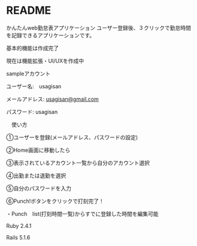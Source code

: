 # README

かんたんweb勤怠表アプリケーション
ユーザー登録後、３クリックで勤怠時間を記録できるアプリケーションです。

基本的機能は作成完了

現在は機能拡張・UI/UXを作成中

sampleアカウント

ユーザー名:　usagisan

メールアドレス: usagisan@gmail.com

パスワード: usagisan


　使い方
 
 ①ユーザーを登録(メールアドレス、パスワードの設定)
 
 ②Home画面に移動したら
 
 ③表示されているアカウント一覧から自分のアカウント選択
 
 ④出勤または退勤を選択
 
 ⑤自分のパスワードを入力
 
 ⑥Punch!ボタンをクリックで打刻完了！
 
 ・Punch　list(打刻時間一覧)からすでに登録した時間を編集可能
 

Ruby 2.4.1

Rails 5.1.6
